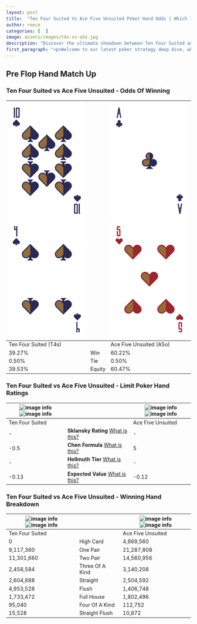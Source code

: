 ```yaml
---
layout: post
title:  "Ten Four Suited Vs Ace Five Unsuited Poker Hand Odds | Which Is The Better Hand In Poker? A Complete Guide"
author: reece
categories: [  ]
image: assets/images/t4s-vs-a5o.jpg
description: "Discover the ultimate showdown between Ten Four Suited and Ace Five Unsuited in poker! Uncover the odds, strategies, and scenarios where one hand triumphs over the other. Get ready to up your poker game with this thrilling analysis."
first_paragraph: "<p>Welcome to our latest poker strategy deep dive, where we're pitting two distinct hands against each other in a high-stakes showdown: Ten Four Suited vs Ace Five Unsuited.</p><p>In the dynamic world of poker, every decision counts, and knowing which hand holds the upper hand is key to your success at the table.</p><p>In this article, we'll dissect these two hands, explore the scenarios where one dominates the other, and equip you with the knowledge to make strategic choices that can tip the odds in your favor.</p><p>Get ready to unravel the intriguing dynamics of these poker hands and elevate your game to new heights.</p>"
---
```




[comment]: # (sp0)

## Pre Flop Hand Match Up

<div class="table hand-ratings" markdown="1"> 



### Ten Four Suited vs Ace Five Unsuited - Odds Of Winning


    
| ![image info](assets/images/hand1/t.png) ![image info](assets/images/hand1/4.png) |  | ![image info](assets/images/hand2/a.png) ![image info](assets/images/hand2/5o.png) |
| -------- | -------- | -------- |
| Ten Four Suited (T4s) |  | Ace Five Unsuited (A5o) |
| 39.27% | Win | 60.22% |
| 0.50% | Tie | 0.50% |
| 39.53% | Equity | 60.47% |




[comment]: # (sp1)



### Ten Four Suited vs Ace Five Unsuited - Limit Poker Hand Ratings


    
| ![image info](https://www.riverpairs.com/assets/images/hand1/t.png) ![image info](https://www.riverpairs.com/assets/images/hand1/4.png) |  | ![image info](https://www.riverpairs.com/assets/images/hand2/a.png) ![image info](https://www.riverpairs.com/assets/images/hand2/5o.png) |
| -------- | -------- | -------- |
| Ten Four Suited |  | Ace Five Unsuited |
| - | **Sklansky Rating** [What is this?](/sklansky-rating-explained) | - |
| -0.5 | **Chen Formula** [What is this?](/chen-formula-explained) | 5 |
| - | **Hellmuth Tier** [What is this?](/Hellmuth-tier-explained) | - |
| -0.13 | **Expected Value** [What is this?](/expected-value-explained) | -0.12 |




[comment]: # (sp2)



### Ten Four Suited vs Ace Five Unsuited - Winning Hand Breakdown


    
| ![image info](https://www.riverpairs.com/assets/images/hand1/t.png) ![image info](https://www.riverpairs.com/assets/images/hand1/4.png) |  | ![image info](https://www.riverpairs.com/assets/images/hand2/a.png) ![image info](https://www.riverpairs.com/assets/images/hand2/5o.png) |
| -------- | -------- | -------- |
| Ten Four Suited |  | Ace Five Unsuited |
| 0 | High Card | 4,669,560 |
| 9,117,360 | One Pair | 21,287,808 |
| 11,301,660 | Two Pair | 14,560,956 |
| 2,458,584 | Three Of A Kind | 3,140,208 |
| 2,604,888 | Straight | 2,504,592 |
| 4,953,528 | Flush | 1,406,748 |
| 1,733,472 | Full House | 1,802,496 |
| 95,040 | Four Of A Kind | 112,752 |
| 15,528 | Straight Flush | 10,872 |




[comment]: # (sp3)



</div>

[comment]: # (sp4)



[comment]: # (sp5)

